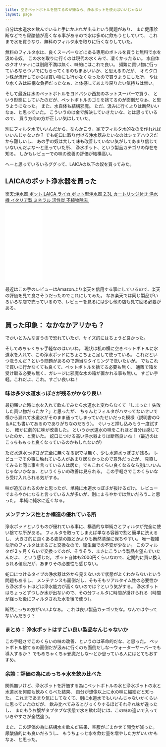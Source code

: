 ```yaml
---
title: 空きペットボトルを捨てるのが嫌なら、浄水ポットを使えばいいじゃない
layout: page
---
```

自分は水道水を飲んでいると手にかぶれが出るという問題があり、
また健康診断などでも尿酸値が高くなる事があるので水は多めに飲もうとしていて、
これまで水を買うなり、無料のフィルタ水を取りに行くなりしていた。

無料のフィルタ水は、良くスーパーなどにある専用のボトルを買うと無料で水を汲める奴。
この水を取りに行くのは現代の水くみで、凄くかったるい。
水自体のクオリティには別段不満は無く、味的にはこれで良い。
頻繁に買い物に行っているならついでにもらってくるのもまぁいいか、と思えるのだが、
オミクロン株が流行してからは買い物にも行かなくなったので買うようにした所、
やはり水くみは結構な負担だったなぁ、と体感してあまり戻りたい気持ちは無い。

そして最近は水のペットボトルをヨドバシか西友のネットスーパーで買う、
という形態にしていたのだが、ペットボトルのゴミを捨てるのが面倒だなぁ、と思うようになった。
また、水自体も結構邪魔。
ただ、汲みに行くよりは断然いいなぁ、と思っていた。
こういうのは金で解決していきたいな、とは思っているので、
買う方向の方が正しい気はしていた。

別にフィルタ水でいいんだから、なんかこう、家でフィルタ水的なのを作れればいいんじゃないか？
でも蛇口に取り付ける浄水器みたいなのはシェアハウスだから難しいし、
あの手の奴は大して味も改善していない気がしてあまり信じていないんだよな〜と思っていた所、
浄水ポット、という製品カテゴリの存在を知る。
しかもレビューでの味の改善の評価が結構高い。

へーと思っていろいろググって、LAICAの以下の奴を買ってみた。

## LAICAのポット浄水器を買った

<a href="https://hb.afl.rakuten.co.jp/ichiba/26b83bcd.f21924d9.26b83bce.5dc9cb7a/?pc=https%3A%2F%2Fitem.rakuten.co.jp%2Ffa-fe%2Ff-laica%2F&link_type=pict&ut=eyJwYWdlIjoiaXRlbSIsInR5cGUiOiJwaWN0Iiwic2l6ZSI6IjI0MHgyNDAiLCJuYW0iOjEsIm5hbXAiOiJyaWdodCIsImNvbSI6MSwiY29tcCI6ImRvd24iLCJwcmljZSI6MSwiYm9yIjoxLCJjb2wiOjEsImJidG4iOjEsInByb2QiOjAsImFtcCI6ZmFsc2V9" target="_blank" rel="nofollow sponsored noopener" style="word-wrap:break-word;"  >楽天:浄水器 ポット LAICA ライカ ポット型浄水器 2.3L カートリッジ付き 浄水機 イタリア製 ミネラル 活性炭 不純物除去 <img src="https://hbb.afl.rakuten.co.jp/hgb/26b83bcd.f21924d9.26b83bce.5dc9cb7a/?me_id=1359156&item_id=10000330&pc=https%3A%2F%2Fthumbnail.image.rakuten.co.jp%2F%400_mall%2Ffa-fe%2Fcabinet%2Fitem%2Fthumb%2Ff-laica_thumb.jpg%3F_ex%3D240x240&s=240x240&t=pict" border="0" style="margin:2px" alt="" title=""></a>

<iframe sandbox="allow-popups allow-scripts allow-modals allow-forms allow-same-origin" style="width:120px;height:240px;" marginwidth="0" marginheight="0" scrolling="no" frameborder="0" src="//rcm-fe.amazon-adsystem.com/e/cm?lt1=_blank&bc1=000000&IS2=1&bg1=FFFFFF&fc1=000000&lc1=0000FF&t=karino203-22&language=en_US&o=9&p=8&l=as4&m=amazon&f=ifr&ref=as_ss_li_til&asins=B06XJT6H2L&linkId=223c6e202e338f0eb8028c85b754267b"></iframe>

最近はこの手のレビューはAmazonより楽天を信用する事にしているので、楽天の評価を見て良さそうだったのでこれにしてみた。
なお楽天では同じ製品がいろいろな店で売っているので、レビューを見るには少し他の店も見て回る必要がある。

## 買った印象： なかなかアリかも？

でかいとみんな言うので恐れていたが、サイズ的にはちょうど良かった。

そしてめちゃくちゃ手軽なのはいいね。
現状は机の横に空きペットボトルに水道水を入れて、この浄水ポッドにちょこちょこ足して使っている。
これだといつ洗うんだ？という問題があるので適当なタイミングで洗いたいが。
でもこれで買いに行かなくても良くて、ペットボトルを捨てる必要も無く、
通販で箱を受け取る必要も無く、ガレージに邪魔な水の箱が置かれる事も無い。
すごい手軽。これだよ、これ。すごい良いね！


### 味は多少水道水っぽさが残るがかなり良い

最初届いた時に水を入れて飲んでみたら水道水と変わらなくて「しまった！失敗した買い物だったか？」と思ったが、
ちゃんとフィルタがハマってないせいで横から漏れて水道水がそのまま通ってしまっていたせいだった模様（説明書のQ＆Aにも書いてあるのでありがちなのだろう）。
ぐいっと押し込みもう一度試すと、
確かに劇的に味が改善した。
というか水道水の味をこれほど自分は感じていたのか、と驚いた。
蛇口につける高い浄水器よりは断然良いね！（最近のはこっちももっと良くなっているのかもしれないが）

ただ水道水っぽさが完全に無くなる訳では無く、少し水道水っぽさが残る。
レビューでその事に触れている人があまり居なかったので意外だったが、
見直してみると同じ事を言っている人は居た。でもこれくらい良くなるなら別にいいんじゃないかなぁ、というくらいの改善は見られる。
この手軽さでこのくらいなら受け入れられる気がする。

味が追加されるのかと思ったが、単純に水道水っぽさが抜けるだけ。
レビューでまろやかになると言っている人が多いが、別にまろやかでは無いだろう…と思った。
単純に純水に近くなる。

### メンテナンス性とか構造の優れている所

浄水ポッドというものが優れている事に、構造的な単純さとフィルタが完全に使い捨てな所がある。
フィルタを取ってしまえば単なる容器で割と簡単に洗えるし、
大きさ的に良くある麦茶の瓶とかよりも断然清潔に保ちやすい。
唯一複雑な所のフィルタはまるごと交換なので、衛生面での不安が少ない。
このフィルタが２ヶ月くらいで交換ってのが、そうそう、まさにこういう製品を望んでいたんだよ、
という感じだ。
ポット自体も2000円くらいなので、定期的に買い換えられる値段だが、あまりその必要性も感じない。

蛇口につけるタイプの浄水器は外から見えないので状態がよくわからないという問題もあるし、
メンテナンスも面倒だし、そもそもリアルタイム性の必要性から浄水ポットほどは浄水能力が高くないのでは？という気がする。
浄水ポットはちょっとずつしか水が出ないので、その分フィルタに時間が掛けられる（時間が経った後にフィルタされた水を後で使う）。

断然こっちの方がいいよなぁ。
これは良い製品カテゴリだな。なんではやってないんだろう？

### まとめ： 浄水ポットはすごい良い製品なんじゃないか

この手軽さでこのくらいの味の改善、というのは革命的だな、と思った。
ペットボトル捨てるの面倒だが汲みに行くのも面倒だしな〜ウォーターサーバーでも導入するか？
でもめちゃくちゃ邪魔だしな〜とか思っている人にはとてもおすすめ。

### 余談：評価の為にめっちゃ水を飲み比べた

関係無いけど、浄水ポットを評価する為にペットボトルの水と浄水ポットの水と水道水を何度も飲みくらべた結果、
自分が想像以上に水の味に繊細だと知った。
これまであまり気にしてなくて、別に水道水でもいいんじゃないかくらいに思っていたのだが、
飲み比べてみるとびっくりするほどそれぞれ味が違ったし、
またもうお腹がタプタプな状態で水を飲む時には、この味の違いで入っていきやすさが全然違う。

また、この評価の為に結構水を飲んだ結果、空腹がごまかせて間食が減った。
尿酸値的にも良いだろうし、
もうちょっと水を飲む量を増やした方がいいかもなぁ、と思った。